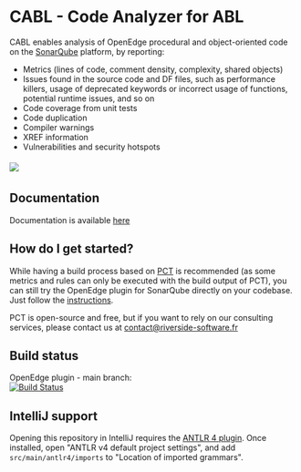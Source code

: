 # CABL - Code Analyzer for ABL

CABL enables analysis of OpenEdge procedural and object-oriented code on the [SonarQube](https://www.sonarqube.org) platform, by reporting:
 * Metrics (lines of code, comment density, complexity, shared objects)
 * Issues found in the source code and DF files, such as performance killers, usage of deprecated keywords or incorrect usage of functions, potential runtime issues, and so on
 * Code coverage from unit tests
 * Code duplication
 * Compiler warnings
 * XREF information
 * Vulnerabilities and security hotspots

<img src="https://github.com/Riverside-Software/sonar-openedge/wiki/img/main-page-01.png" align="center" vspace="5">

## Documentation

Documentation is available [here](https://github.com/Riverside-Software/sonar-openedge/wiki)

## How do I get started?

While having a build process based on [PCT](https://github.com/Riverside-Software/pct) is recommended (as some metrics and rules can only be executed with the build output of PCT), you can still try the OpenEdge plugin for SonarQube directly on your codebase. Just follow the [instructions](https://github.com/Riverside-Software/sonar-openedge/wiki/Getting-started).

PCT is open-source and free, but if you want to rely on our consulting services, please contact us at contact@riverside-software.fr

## Build status

OpenEdge plugin - main branch: <br/>  [![Build Status](http://ci.rssw.eu/job/sonar-openedge/job/main/badge/icon)](http://ci.rssw.eu/job/sonar-openedge/job/main/)

## IntelliJ support

Opening this repository in IntelliJ requires the [ANTLR 4 plugin](https://plugins.jetbrains.com/plugin/7358-antlr-v4). Once installed, open "ANTLR v4 default project settings", and add `src/main/antlr4/imports` to "Location of imported grammars".
